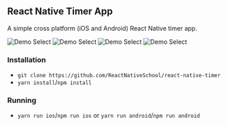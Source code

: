 ## React Native Timer App

A simple cross platform (iOS and Android) React Native timer app.

![Demo Select](./assets/ss/ssScreen1.jpeg) ![Demo Select](./assets/ss/ssScreen2.jpeg)
![Demo Select](./assets/ss/ssScreen3.jpeg) ![Demo Select](./assets/ss/ssScreen4.jpeg)

### Installation

- `git clone https://github.com/ReactNativeSchool/react-native-timer`
- `yarn install`/`npm install`

### Running

- `yarn run ios`/`npm run ios` or `yarn run android`/`npm run android`
